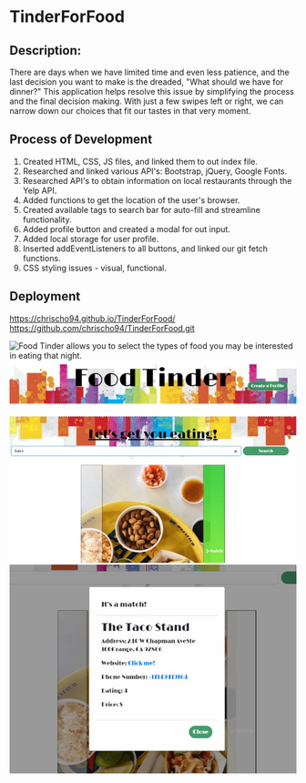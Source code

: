 # TinderForFood

## Description:
There are days when we have limited time and even less patience, and the last decision you want to make is the dreaded, "What should we have for dinner?"  This application helps resolve this issue by simplifying the process and the final decision making.  With just a few swipes left or right, we can narrow down our choices that fit our tastes in that very moment.

## Process of Development
1. Created HTML, CSS, JS files, and linked them to out index file.
2. Researched and linked various API's: Bootstrap, jQuery, Google Fonts.
7. Researched API's to obtain information on local restaurants through the Yelp API.
8. Added functions to get the location of the user's browser.
9. Created available tags to search bar for auto-fill and streamline functionality.
10. Added profile button and created a modal for out input.
11. Added local storage for user profile.
12. Inserted addEventListeners to all buttons, and linked our git fetch functions.
13. CSS styling issues - visual, functional. 


## Deployment

https://chrischo94.github.io/TinderForFood/ <br>
https://github.com/chrischo94/TinderForFood.git

![Food Tinder allows you to select the types of food you may be interested in eating that night.](images/READMEimages/taco.gif)
![Food Tinder allows you to select the types of food you may be interested in eating that night.](images/READMEimages/image2z.jpg)
![Food Tinder allows you to select the types of food you may be interested in eating that night.](images/READMEimages/image3z.jpg)